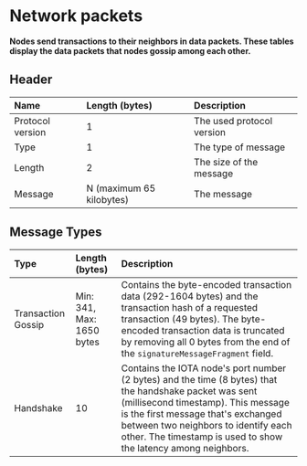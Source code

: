 # Network packets

**Nodes send transactions to their neighbors in data packets. These tables display the data packets that nodes gossip among each other.**

## Header

|**Name**|**Length (bytes)**|**Description**|
|:------|:------------------|:--------------|
Protocol version|1|The used protocol version|
|Type|1|The type of message|
|Length|2|The size of the message|
|Message|N (maximum 65 kilobytes)|The message|

## Message Types

|**Type**|**Length (bytes)**|**Description**|
|:------|:------------------|:--------------|
|Transaction Gossip|Min: 341, Max: 1650 bytes|Contains the byte-encoded transaction data (292-1604 bytes) and the transaction hash of a requested transaction (49 bytes). The byte-encoded transaction data is truncated by removing all 0 bytes from the end of the `signatureMessageFragment` field.|
|Handshake|10|Contains the IOTA node's port number (2 bytes) and the time (8 bytes) that the handshake packet was sent (millisecond timestamp). This message is the first message that's exchanged between two neighbors to identify each other. The timestamp is used to show the latency among neighbors.|
